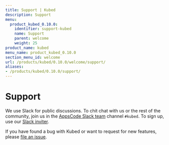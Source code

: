 ```yaml
---
title: Support | Kubed
description: Support
menu:
  product_kubed_0.10.0:
    identifier: support-kubed
    name: Support
    parent: welcome
    weight: 25
product_name: kubed
menu_name: product_kubed_0.10.0
section_menu_id: welcome
url: /products/kubed/0.10.0/welcome/support/
aliases:
- /products/kubed/0.10.0/support/
---
```


# Support

We use Slack for public discussions. To chit chat with us or the rest of the community, join us in the [AppsCode Slack team](https://appscode.slack.com/messages/C6HSHCKBL/details/) channel `#kubed`. To sign up, use our [Slack inviter](https://slack.appscode.com/).

If you have found a bug with Kubed or want to request for new features, please [file an issue](https://github.com/appscode/kubed/issues/new).
